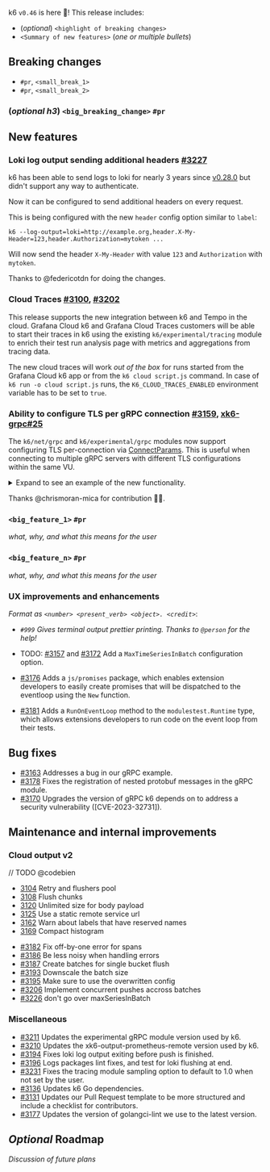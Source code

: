 k6 `v0.46` is here 🎉! This release includes:

- (_optional_) `<highlight of breaking changes>`
- `<Summary of new features>` (_one or multiple bullets_)


## Breaking changes

- `#pr`, `<small_break_1>`
- `#pr`, `<small_break_2>`

### (_optional h3_) `<big_breaking_change>` `#pr`

## New features

### Loki log output sending additional headers [#3227](https://github.com/grafana/k6/pull/3227)

k6 has been able to send logs to loki for nearly 3 years since [v0.28.0](https://github.com/grafana/k6/releases/tag/v0.28.0) but didn't support any way to authenticate.

Now it can be configured to send additional headers on every request.

This is being configured with the new `header` config option similar to `label`:

```
k6 --log-output=loki=http://example.org,header.X-My-Header=123,header.Authorization=mytoken ...
```

Will now send the header `X-My-Header` with value `123` and `Authorization` with `mytoken`.

Thanks to @federicotdn for doing the changes.

### Cloud Traces [#3100](https://github.com/grafana/k6/pull/3100), [#3202](https://github.com/grafana/k6/pull/3202)

This release supports the new integration between k6 and Tempo in the cloud. Grafana Cloud k6 and Grafana Cloud Traces customers will be able to start their traces in k6 using the existing `k6/experimental/tracing` module to enrich their test run analysis page with metrics and aggregations from tracing data.

The new cloud traces will work _out of the box_ for runs started from the Grafana Cloud k6 app or from the `k6 cloud script.js` command. In case of `k6 run -o cloud script.js` runs, the `K6_CLOUD_TRACES_ENABLED` environment variable has to be set to `true`.

### Ability to configure TLS per gRPC connection [#3159](https://github.com/grafana/k6/pull/3159), [xk6-grpc#25](https://github.com/grafana/xk6-grpc/pull/25)

The `k6/net/grpc` and `k6/experimental/grpc` modules now support configuring TLS per-connection via [ConnectParams](https://k6.io/docs/javascript-api/k6-net-grpc/client/client-connect/#connectparams). This is useful when connecting to multiple gRPC servers with different TLS configurations within the same VU.

<details>
<summary> Expand to see an example of the new functionality.</summary>

```javascript
// init phase (1)
const params = {
  "grpcbin.test.notk6.io:9001": {
    plaintext: false,
    tls: {
      cacerts: [open("cacerts0.pem")],
      cert: open("cert0.pem"),
      key: open("key0.pem"),
    }, // password omitted to demonstrate 'optional password'
  },
  "grpcbin.test.fakek6.io:9001": {
    plaintext: false,
    tls: {
      cacerts: open("cacerts1.pem"),
      cert: open("cert1.pem"),
      key: open("key1.pem"),
      password: "cert1-passphrase",
    }, // cacerts as a 'string' to demonstrate string|string[] typing of cacerts
  },
};
const clients = {
  "grpcbin.test.notk6.io:9001": new grpc.Client(),
  "grpcbin.test.fakek6.io:9001": new grpc.Client(),
};
...

// k6 - VU code phase (3)
if (__ITER === 0) {
  clients["grpcbin.test.notk6.io:9001"]
    .connect("grpcbin.test.notk6.io:9001", params["grpcbin.test.notk6.io:9001"]);
  clients["grpcbin.test.notk6.io:9001"]
    .connect("grpcbin.test.fakek6.io:9001", params["grpcbin.test.fakek6.io:9001"]);
}
...
```
</details>

Thanks @chrismoran-mica for contribution 🙇‍♂️.

### `<big_feature_1>` `#pr`

_what, why, and what this means for the user_

### `<big_feature_n>` `#pr`

_what, why, and what this means for the user_

### UX improvements and enhancements

_Format as `<number> <present_verb> <object>. <credit>`_:
- _`#999` Gives terminal output prettier printing. Thanks to `@person` for the help!_

- TODO: [#3157](https://github.com/grafana/pull/3157) and [#3172](https://github.com/grafana/pull/3172) Add a `MaxTimeSeriesInBatch` configuration option.
- [#3176](https://github.com/grafana/pull/3176) Adds a `js/promises` package, which enables extension developers to easily create promises that will be dispatched to the eventloop using the `New` function.
- [#3181](https://github.com/grafana/pull/3181) Adds a `RunOnEventLoop` method to the `modulestest.Runtime` type, which allows extensions developers to run code on the event loop from their tests.

## Bug fixes

- [#3163](https://github.com/grafana/pull/3163) Addresses a bug in our gRPC example.
- [#3178](https://github.com/grafana/pull/3178) Fixes the registration of nested protobuf messages in the gRPC module.
- [#3170](https://github.com/grafana/pull/3170) Upgrades the version of gRPC k6 depends on to address a security vulnerability ([CVE-2023-32731]).

## Maintenance and internal improvements

### Cloud output v2

// TODO @codebien

* [3104](https://github.com/grafana/k6/pull/3104) Retry and flushers pool
* [3108](https://github.com/grafana/k6/pull/3108) Flush chunks
* [3120](https://github.com/grafana/k6/pull/3120) Unlimited size for body payload
* [3125](https://github.com/grafana/k6/pull/3125) Use a static remote service url
* [3162](https://github.com/grafana/k6/pull/3162) Warn about labels that have reserved names
* [3169](https://github.com/grafana/k6/pull/3169) Compact histogram
- [#3182](https://github.com/grafana/k6/pull/3182) Fix off-by-one error for spans
- [#3186](https://github.com/grafana/k6/pull/3186) Be less noisy when handling errors
- [#3187](https://github.com/grafana/k6/pull/3187) Create batches for single bucket flush
- [#3193](https://github.com/grafana/k6/pull/3193) Downscale the batch size
- [#3195](https://github.com/grafana/k6/pull/3195) Make sure to use the overwritten config
- [#3206](https://github.com/grafana/k6/pull/3206) Implement concurrent pushes accross batches
- [#3226](https://github.com/grafana/k6/pull/3226) don't go over maxSeriesInBatch

### Miscellaneous

- [#3211](https://github.com/grafana/k6/pull/3211) Updates the experimental gRPC module version used by k6.
- [#3210](https://github.com/grafana/k6/pull/3210) Updates the xk6-output-prometheus-remote version used by k6.
- [#3194](https://github.com/grafana/k6/pull/3194) Fixes loki log output exiting before push is finished.
- [#3196](https://github.com/grafana/k6/pull/3196) Logs packages lint fixes, and test for loki flushing at end.
- [#3231](https://github.com/grafana/k6/pull/3231) Fixes the tracing module sampling option to default to 1.0 when not set by the user.
- [#3136](https://github.com/grafana/k6/pull/3136) Updates k6 Go dependencies.
- [#3131](https://github.com/grafana/k6/pull/3131) Updates our Pull Request template to be more structured and include a checklist for contributors.
- [#3177](https://github.com/grafana/k6/pull/3177) Updates the version of golangci-lint we use to the latest version.

## _Optional_ Roadmap

_Discussion of future plans_
